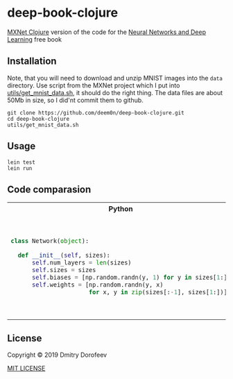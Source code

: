 # deep-book-clojure

[MXNet Clojure](https://mxnet.incubator.apache.org/api/clojure/index.html) version of the code for the [Neural Networks and Deep Learning](http://neuralnetworksanddeeplearning.com/) free book 

## Installation

Note, that you will need to download and unzip MNIST images into the `data` directory. Use script from the MXNet project which I put into [utils/get_mnist_data.sh](utils/get_mnist_data.sh), it should do the right thing. The data files are about 50Mb in size, so I did'nt commit them to github.

```
git clone https://github.com/deem0n/deep-book-clojure.git
cd deep-book-clojure
utils/get_mnist_data.sh
```

## Usage

```
lein test
lein run
```

## Code comparasion

<table>
    <tr>
        <th>Python</th>
        <th>Clojure</th>
    </tr>
<tr>
<td>

  ```python
class Network(object):

    def __init__(self, sizes):
        self.num_layers = len(sizes)
        self.sizes = sizes
        self.biases = [np.random.randn(y, 1) for y in sizes[1:]]
        self.weights = [np.random.randn(y, x) 
                        for x, y in zip(sizes[:-1], sizes[1:])]
  ```
</td>
<td>

  ```clojure
(defrecord Network [^java.lang.Long num_layers
                    ^clojure.lang.PersistentVector sizes
                    ^clojure.lang.LazySeq biases
                    ^clojure.lang.LazySeq weights])

;Constructor
(defn make-network ([sizes]
                    (->Network
                     (count sizes)
                     sizes
                     (map #(random/normal 0 1 [% 1]) (subvec sizes 1))
                     (map #(random/normal 0 1 [%2 %1]) (butlast sizes) (subvec sizes 1)))))

  ```
</td>
</tr>
</table>

## License

Copyright © 2019 Dmitry Dorofeev

[MIT LICENSE](./LICENSE)
